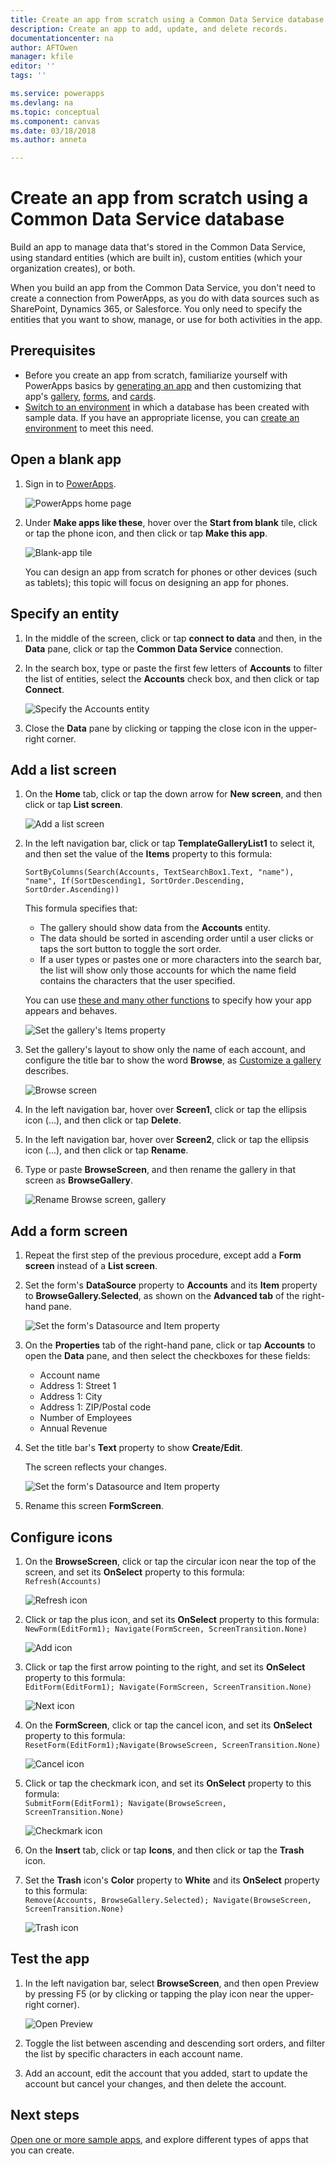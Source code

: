 ```yaml
---
title: Create an app from scratch using a Common Data Service database | Microsoft Docs
description: Create an app to add, update, and delete records.
documentationcenter: na
author: AFTOwen
manager: kfile
editor: ''
tags: ''

ms.service: powerapps
ms.devlang: na
ms.topic: conceptual
ms.component: canvas
ms.date: 03/18/2018
ms.author: anneta

---
```

# Create an app from scratch using a Common Data Service database
Build an app to manage data that's stored in the Common Data Service, using standard entities (which are built in), custom entities (which your organization creates), or both.

When you build an app from the Common Data Service, you don't need to create a connection from PowerApps, as you do with data sources such as SharePoint, Dynamics 365, or Salesforce. You only need to specify the entities that you want to show, manage, or use for both activities in the app.

## Prerequisites
- Before you create an app from scratch, familiarize yourself with PowerApps basics by [generating an app](data-platform-create-app.md) and then customizing that app's [gallery](customize-layout-sharepoint.md), [forms](customize-forms-sharepoint.md), and [cards](customize-card.md).
- [Switch to an environment](working-with-environments.md) in which a database has been created with sample data. If you have an appropriate license, you can [create an environment](../../administrator/create-environment.md) to meet this need.

## Open a blank app
1. Sign in to [PowerApps](http://web.powerapps.com).

	![PowerApps home page](./media/data-platform-create-app-scratch/sign-in.png)

1. Under **Make apps like these**, hover over the **Start from blank** tile, click or tap the phone icon, and then click or tap **Make this app**.

	![Blank-app tile](./media/data-platform-create-app-scratch/blank-app.png)

	You can design an app from scratch for phones or other devices (such as tablets); this topic will focus on designing an app for phones.

## Specify an entity
1. In the middle of the screen, click or tap **connect to data** and then, in the **Data** pane, click or tap the **Common Data Service** connection.

1. In the search box, type or paste the first few letters of **Accounts** to filter the list of entities, select the **Accounts** check box, and then click or tap **Connect**.

	![Specify the Accounts entity](./media/data-platform-create-app-scratch/cds-connect.png)

1. Close the **Data** pane by clicking or tapping the close icon in the upper-right corner.

## Add a list screen
1. On the **Home** tab, click or tap the down arrow for **New screen**, and then click or tap **List screen**.

	![Add a list screen](./media/data-platform-create-app-scratch/list-screen.png)

1. In the left navigation bar, click or tap **TemplateGalleryList1** to select it, and then set the value of the **Items** property to this formula:

	`SortByColumns(Search(Accounts, TextSearchBox1.Text, "name"), "name", If(SortDescending1, SortOrder.Descending, SortOrder.Ascending))`

	This formula specifies that:

	- The gallery should show data from the **Accounts** entity.
	- The data should be sorted in ascending order until a user clicks or taps the sort button to toggle the sort order.
	- If a user types or pastes one or more characters into the search bar, the list will show only those accounts for which the name field contains the characters that the user specified.

	You can use [these and many other functions](formula-reference.md) to specify how your app appears and behaves.

	![Set the gallery's Items property](./media/data-platform-create-app-scratch/gallery-items.png)

1. Set the gallery's layout to show only the name of each account, and configure the title bar to show the word **Browse**, as [Customize a gallery](customize-layout-sharepoint.md) describes.

	![Browse screen](./media/data-platform-create-app-scratch/final-browse.png)

1. In the left navigation bar, hover over **Screen1**, click or tap the ellipsis icon (...), and then click or tap **Delete**.

1. In the left navigation bar, hover over **Screen2**, click or tap the ellipsis icon (...), and then click or tap **Rename**.

1. Type or paste **BrowseScreen**, and then rename the gallery in that screen as **BrowseGallery**.

	![Rename Browse screen, gallery](./media/data-platform-create-app-scratch/rename-browse.png)

## Add a form screen
1. Repeat the first step of the previous procedure, except add a **Form screen** instead of a **List screen**.

1. Set the form's **DataSource** property to **Accounts** and its **Item** property to **BrowseGallery.Selected**, as shown on the **Advanced tab** of the right-hand pane.

	![Set the form's Datasource and Item property](./media/data-platform-create-app-scratch/form-datasource.png)

1. On the **Properties** tab of the right-hand pane, click or tap **Accounts** to open the **Data** pane, and then select the checkboxes for these fields:

	- Account name
	- Address 1: Street 1
	- Address 1: City
	- Address 1: ZIP/Postal code
	- Number of Employees
	- Annual Revenue

1. Set the title bar's **Text** property to show **Create/Edit**.

	The screen reflects your changes.

	![Set the form's Datasource and Item property](./media/data-platform-create-app-scratch/field-list.png)

1. Rename this screen **FormScreen**.

## Configure icons
1. On the **BrowseScreen**, click or tap the circular icon near the top of the screen, and set its **OnSelect** property to this formula:<br>
`Refresh(Accounts)`

	![Refresh icon](./media/data-platform-create-app-scratch/refresh-icon.png)

1. Click or tap the plus icon, and set its **OnSelect** property to this formula:<br>
`NewForm(EditForm1); Navigate(FormScreen, ScreenTransition.None)`

	![Add icon](./media/data-platform-create-app-scratch/plus-icon.png)

1. Click or tap the first arrow pointing to the right, and set its **OnSelect** property to this formula:<br>
`EditForm(EditForm1); Navigate(FormScreen, ScreenTransition.None)`

	![Next icon](./media/data-platform-create-app-scratch/next-icon.png)

1. On the **FormScreen**, click or tap the cancel icon, and set its **OnSelect** property to this formula:<br>
`ResetForm(EditForm1);Navigate(BrowseScreen, ScreenTransition.None)`

	![Cancel icon](./media/data-platform-create-app-scratch/cancel-icon.png)

1. Click or tap the checkmark icon, and set its **OnSelect** property to this formula:<br>
`SubmitForm(EditForm1); Navigate(BrowseScreen, ScreenTransition.None)`

	![Checkmark icon](./media/data-platform-create-app-scratch/checkmark-icon.png)

1. On the **Insert** tab, click or tap **Icons**, and then click or tap the **Trash** icon.

1. Set the **Trash** icon's **Color** property to **White** and its **OnSelect** property to this formula:<br>
`Remove(Accounts, BrowseGallery.Selected); Navigate(BrowseScreen, ScreenTransition.None)`

	![Trash icon](./media/data-platform-create-app-scratch/trash-icon.png)

## Test the app
1. In the left navigation bar, select **BrowseScreen**, and then open Preview by pressing F5 (or by clicking or tapping the play icon near the upper-right corner).

	![Open Preview](./media/data-platform-create-app-scratch/open-preview.png)

1. Toggle the list between ascending and descending sort orders, and filter the list by specific characters in each account name.

1. Add an account, edit the account that you added, start to update the account but cancel your changes, and then delete the account.

## Next steps
[Open one or more sample apps](open-and-run-a-sample-app.md), and explore different types of apps that you can create.

